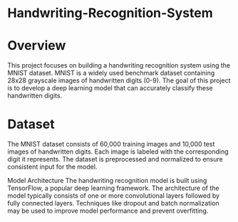 # Handwriting-Recognition-System
# Overview
This project focuses on building a handwriting recognition system using the MNIST dataset. MNIST is a widely used benchmark dataset containing 28x28 grayscale images of handwritten digits (0-9). The goal of this project is to develop a deep learning model that can accurately classify these handwritten digits.

# Dataset
The MNIST dataset consists of 60,000 training images and 10,000 test images of handwritten digits. Each image is labeled with the corresponding digit it represents. The dataset is preprocessed and normalized to ensure consistent input for the model.

Model Architecture
The handwriting recognition model is built using TensorFlow, a popular deep learning framework. The architecture of the model typically consists of one or more convolutional layers followed by fully connected layers. Techniques like dropout and batch normalization may be used to improve model performance and prevent overfitting.
